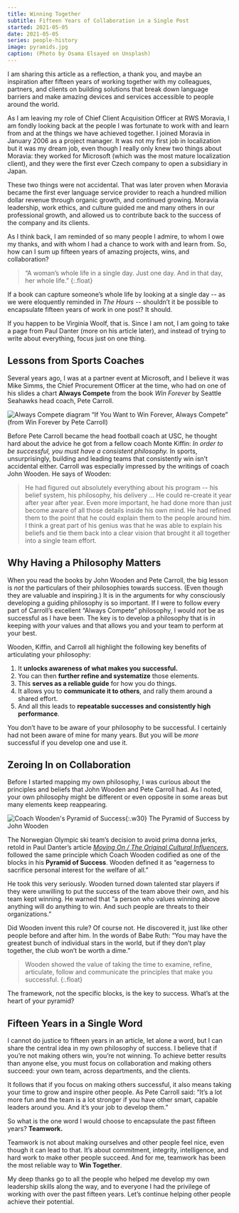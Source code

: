 ```yaml
---
title: Winning Together
subtitle: Fifteen Years of Collaboration in a Single Post
started: 2021-05-05
date: 2021-05-05
series: people-history
image: pyramids.jpg
caption: (Photo by Osama Elsayed on Unsplash)
---
```


I am sharing this article as a reflection, a thank you, and maybe an inspiration after fifteen years of working together with my colleagues, partners, and clients on building solutions that break down language barriers and make amazing devices and services accessible to people around the world.

As I am leaving my role of Chief Client Acquisition Officer at RWS Moravia, I am fondly looking back at the people I was fortunate to work with and learn from and at the things we have achieved together. I joined Moravia in January 2006 as a project manager. It was not my first job in localization but it was my dream job, even though I really only knew two things about Moravia: they worked for Microsoft (which was the most mature localization client), and they were the first ever Czech company to open a subsidiary in Japan.

These two things were not accidental. That was later proven when Moravia became the first ever language service provider to reach a hundred million dollar revenue through organic growth, and continued growing. Moravia leadership, work ethics, and culture guided me and many others in our professional growth, and allowed us to contribute back to the success of the company and its clients.

As I think back, I am reminded of so many people I admire, to whom I owe my thanks, and with whom I had a chance to work with and learn from. So, how can I sum up fifteen years of amazing projects, wins, and collaboration?

> “A woman’s whole life in a single day. Just one day. And in that day, her whole life.”
{:.float}

If a book can capture someone’s whole life by looking at a single day -- as we were eloquently reminded in _The Hours_ -- shouldn’t it be possible to encapsulate fifteen years of work in one post? It should.

If you happen to be Virginia Woolf, that is. Since I am not, I am going to take a page from Paul Danter (more on his article later), and instead of trying to write about everything, focus just on one thing.

## Lessons from Sports Coaches

Several years ago, I was at a partner event at Microsoft, and I believe it was Mike Simms, the Chief Procurement Officer at the time, who had on one of his slides a chart **Always Compete** from the book _Win Forever_ by Seattle Seahawks head coach, Pete Carroll.

![Always Compete diagram](/img/Always-Compete.png)
“If You Want to Win Forever, Always Compete” (from Win Forever by Pete Carroll)

Before Pete Carroll became the head football coach at USC, he thought hard about the advice he got from a fellow coach Monte Kiffin: _In order to be successful, you must have a consistent philosophy._ In sports, unsurprisingly, building and leading teams that consistently win isn’t accidental either. Carroll was especially impressed by the writings of coach John Wooden. He says of Wooden:

> He had figured out absolutely everything about his program -- his belief system, his philosophy, his delivery … He could re-create it year after year after year. Even more important, he had done more than just become aware of all those details inside his own mind. He had refined them to the point that he could explain them to the people around him. I think a great part of his genius was that he was able to explain his beliefs and tie them back into a clear vision that brought it all together into a single team effort.

## Why Having a Philosophy Matters

When you read the books by John Wooden and Pete Carroll, the big lesson is _not_ the particulars of their philosophies towards success. (Even though they are valuable and inspiring.) It is in the arguments for why consciously developing a guiding philosophy is so important. If I were to follow every part of Carroll’s excellent “Always Compete” philosophy, I would _not_ be as successful as I have been. The key is to develop a philosophy that is in keeping with _your_ values and that allows you and your team to perform at your best.

Wooden, Kiffin, and Carroll all highlight the following key benefits of articulating your philosophy:

1.  It **unlocks awareness of what makes you successful.**
2.  You can then **further refine and systematize** those elements.
3.  This **serves as a reliable guide** for how you do things.
4.  It allows you to **communicate it to others**, and rally them around a shared effort.
5.  And all this leads to **repeatable successes and consistently high performance**.

You don’t have to be aware of your philosophy to be successful. I certainly had not been aware of mine for many years. But you will be _more_ successful if you develop one and use it.

## Zeroing In on Collaboration

Before I started mapping my own philosophy, I was curious about the principles and beliefs that John Wooden and Pete Carroll had. As I noted, your own philosophy might be different or even opposite in some areas but many elements keep reappearing.

![Coach Wooden's Pyramid of Success](../img/Pyramid-of-Success.png){:.w30}
The Pyramid of Success by John Wooden

The Norwegian Olympic ski team’s decision to avoid prima donna jerks, retold in Paul Danter’s article [_Moving On / The Original Cultural Influencers_](https://pauldanter.com/moving-on-the-original-cultural-influencers-b513f7e2458), followed the same principle which Coach Wooden codified as one of the blocks in his **Pyramid of Success**. Wooden defined it as “eagerness to sacrifice personal interest for the welfare of all.”

He took this very seriously. Wooden turned down talented star players if they were unwilling to put the success of the team above their own, and his team kept winning. He warned that “a person who values winning above anything will do anything to win. And such people are threats to their organizations.”

Did Wooden invent this rule? Of course not. He discovered it, just like other people before and after him. In the words of Babe Ruth: “You may have the greatest bunch of individual stars in the world, but if they don’t play together, the club won’t be worth a dime.”

> Wooden showed the value of taking the time to examine, refine, articulate, follow and communicate the principles that make you successful.
{:.float}

The framework, not the specific blocks, is the key to success. What’s at the heart of your pyramid?

## Fifteen Years in a Single Word

I cannot do justice to fifteen years in an article, let alone a word, but I can share the central idea in my own philosophy of success. I believe that if you’re not making others win, you’re not winning. To achieve better results than anyone else, you must focus on collaboration and making others succeed: your own team, across departments, and the clients.

It follows that if you focus on making others successful, it also means taking your time to grow and inspire other people. As Pete Carroll said: “It’s a lot more fun and the team is a lot stronger if you have other smart, capable leaders around you. And it’s your job to develop them.”

So what is the one word I would choose to encapsulate the past fifteen years? **Teamwork.**

Teamwork is not about making ourselves and other people feel nice, even though it can lead to that. It’s about commitment, integrity, intelligence, and hard work to make other people succeed. And for me, teamwork has been the most reliable way to **Win Together**.

My deep thanks go to all the people who helped me develop my own leadership skills along the way, and to everyone I had the privilege of working with over the past fifteen years. Let’s continue helping other people achieve their potential.
